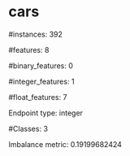 # cars

#instances: 392

#features: 8

  #binary_features: 0

  #integer_features: 1

  #float_features: 7

Endpoint type: integer

#Classes: 3

Imbalance metric: 0.19199682424

